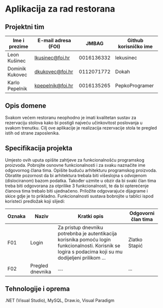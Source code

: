 # Aplikacija za rad restorana

## Projektni tim

Ime i prezime | E-mail adresa (FOI) | JMBAG | Github korisničko ime
------------  | ------------------- | ----- | ---------------------
Leon Kušinec  | lkusinec@foi.hr  | 0016136332 | lekusinec
Dominik Kukovec | dkukovec@foi.hr | 0112071772 | Dokah
Karlo Pepelnik | kpepelnik@foi.hr | 0016135265 | PepkoProgramer

## Opis domene
Svakom većem restoranu neophodno je imati kvalitetan sustav za rezervaciju stolova kako bi postigli najveću učinkovitost poslovanja u svakom trenutku.
Cilj ove aplikacije je realizacija rezervacije stola te pregled istih od strane zaposlenika.

## Specifikacija projekta
Umjesto ovih uputa opišite zahtjeve za funkcionalnošću programskog proizvoda. Pobrojite osnovne funkcionalnosti i za svaku naznačite ime odgovornog člana tima. Opišite buduću arhitekturu programskog proizvoda. Obratite pozornost da bi arhitektura trebala biti višeslojna s odvojenom (dislociranom) bazom podatka. Također uzmite u obzir da bi svaki član tima treba biti odgovorana za otprilike 3 funkcionalnosti, te da bi opterećenje članova tima trebalo biti ujednačeno. Priložite odgovarajuće dijagrame i skice gdje je to prikladno. Funkcionalnosti sustava bobrojite u tablici ispod koristeći predložak koji slijedi:

Oznaka | Naziv | Kratki opis | Odgovorni član tima
------ | ----- | ----------- | -------------------
F01 | Login | Za pristup dnevniku potrebnba je autentikacija korisnika pomoću login funkcionalnosti. Korisnik se logira s podacima koji su mu dodijeljeni prilikom ... | Zlatko Stapić
F02 | Pregled dnevnika | .... | ...

## Tehnologije i oprema
.NET (Visual Studio), MySQL, Draw.io, Visual Paradigm
